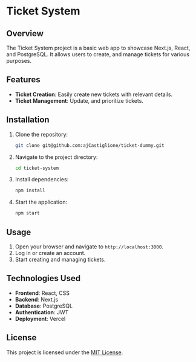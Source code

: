 # Ticket System

## Overview
The Ticket System project is a basic web app to showcase Next.js, React, and PostgreSQL. It allows users to create, and manage tickets for various purposes. 

## Features
- **Ticket Creation**: Easily create new tickets with relevant details.
- **Ticket Management**: Update, and prioritize tickets.

## Installation
1. Clone the repository:
	```bash
	git clone git@github.com:ajCastiglione/ticket-dummy.git
	```
2. Navigate to the project directory:
	```bash
	cd ticket-system
	```
3. Install dependencies:
	```bash
	npm install
	```
4. Start the application:
	```bash
	npm start
	```

## Usage
1. Open your browser and navigate to `http://localhost:3000`.
2. Log in or create an account.
3. Start creating and managing tickets.

## Technologies Used
- **Frontend**: React, CSS
- **Backend**: Next.js
- **Database**: PostgreSQL
- **Authentication**: JWT
- **Deployment**: Vercel

## License
This project is licensed under the [MIT License](LICENSE).
